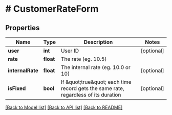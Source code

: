 # # CustomerRateForm

## Properties

Name | Type | Description | Notes
------------ | ------------- | ------------- | -------------
**user** | **int** | User ID | [optional]
**rate** | **float** | The rate (eg. 10.5) |
**internalRate** | **float** | The internal rate (eg. 10.0 or 10) | [optional]
**isFixed** | **bool** | If \&quot;true\&quot; each time record gets the same rate, regardless of its duration | [optional]

[[Back to Model list]](../../README.md#models) [[Back to API list]](../../README.md#endpoints) [[Back to README]](../../README.md)
